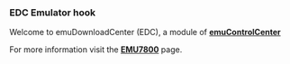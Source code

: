 ### EDC Emulator hook

Welcome to emuDownloadCenter (EDC), a module of [**emuControlCenter**](https://github.com/PhoenixInteractiveNL/emuControlCenter/wiki/)

For more information visit the [**EMU7800**](https://github.com/PhoenixInteractiveNL/emuDownloadCenter/wiki/Emulator-emu7800#menu) page.
